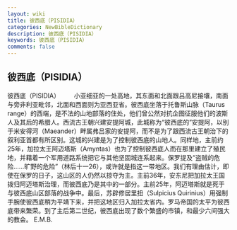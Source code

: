 ```yaml
---
layout: wiki
title: 彼西底（PISIDIA）
categories: NewBibleDictionary
description: 彼西底（PISIDIA）
keywords: 彼西底（PISIDIA）
comments: false
---
```


## 彼西底（PISIDIA）



彼西底（PISIDIA）
　　小亚细亚的一处高地，其东面和北面跟吕高尼接壤，南面与旁非利亚毗邻，北面和西面则为亚西亚省。彼西底坐落于托鲁斯山脉（Taurus range）的西端，是不法的山地部落的住处，他们曾公然对抗企图征服他们的波斯人及其后的希腊人。西流古王朝兴建安提阿城，此城称为“彼西底的”安提阿，以别于米安得河（Maeander）畔属弗吕家的安提阿，而不是为了跟西流古王朝治下的叙利亚首都有所区别。这城的兴建是为了控制彼西底的山地人。同样地，主前约25年，加拉太王阿迈塔斯（Amyntas）也为了控制彼西底人而在那里建立了殖民地，并藉着一个军用道路系统把它与其他坚固城连系起来。保罗提及“盗贼的危险……旷野的危险”（林后十一26），或许就是指这一带地区。我们有理由估计，即使在保罗的日子，这山区的人仍然以掠夺为主。主前36年，安东尼把加拉太王国拨归阿迈塔斯治理，而彼西底乃是其中的一部分。主前25年，阿迈塔斯就是死于与彼西底山区部落的战争中。最后，苏辟修居里扭（Sulpicius Quirinius）用强制手腕使彼西底稍为平靖下来，并把这地区归入加拉太省内。罗马帝国的太平为彼西底带来繁荣。到了主后第二世纪，彼西底出现了数个繁盛的市镇，和最少六间强大的教会。
E.M.B.




